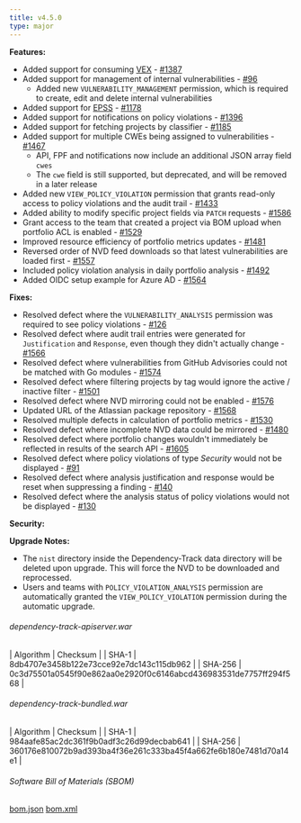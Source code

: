 ```yaml
---
title: v4.5.0
type: major
---
```


**Features:**
* Added support for consuming [VEX](https://cyclonedx.org/capabilities/vex/) - [#1387](https://github.com/DependencyTrack/dependency-track/issues/1387)
* Added support for management of internal vulnerabilities - [#96](https://github.com/DependencyTrack/dependency-track/issues/96)
  * Added new `VULNERABILITY_MANAGEMENT` permission, which is required to create, edit and delete internal vulnerabilities
* Added support for [EPSS](https://www.first.org/epss/model) - [#1178](https://github.com/DependencyTrack/dependency-track/issues/1178)
* Added support for notifications on policy violations - [#1396](https://github.com/DependencyTrack/dependency-track/issues/1396)
* Added support for fetching projects by classifier - [#1185](https://github.com/DependencyTrack/dependency-track/issues/1185)
* Added support for multiple CWEs being assigned to vulnerabilities - [#1467](https://github.com/DependencyTrack/dependency-track/issues/1467)
  * API, FPF and notifications now include an additional JSON array field `cwes`
  * The `cwe` field is still supported, but deprecated, and will be removed in a later release
* Added new `VIEW_POLICY_VIOLATION` permission that grants read-only access to policy violations and the audit trail - [#1433](https://github.com/DependencyTrack/dependency-track/issues/1433)
* Added ability to modify specific project fields via `PATCH` requests - [#1586](https://github.com/DependencyTrack/dependency-track/pull/1586)
* Grant access to the team that created a project via BOM upload when portfolio ACL is enabled - [#1529](https://github.com/DependencyTrack/dependency-track/pull/1529)
* Improved resource efficiency of portfolio metrics updates - [#1481](https://github.com/DependencyTrack/dependency-track/pull/1481)
* Reversed order of NVD feed downloads so that latest vulnerabilities are loaded first - [#1557](https://github.com/DependencyTrack/dependency-track/pull/1557)
* Included policy violation analysis in daily portfolio analysis - [#1492](https://github.com/DependencyTrack/dependency-track/pull/1492)
* Added OIDC setup example for Azure AD - [#1564](https://github.com/DependencyTrack/dependency-track/pull/1564)

**Fixes:**
* Resolved defect where the `VULNERABILITY_ANALYSIS` permission was required to see policy violations - [#126](https://github.com/DependencyTrack/frontend/issues/126)
* Resolved defect where audit trail entries were generated for `Justification` and `Response`, even though they didn't actually change - [#1566](https://github.com/DependencyTrack/dependency-track/pull/1566)
* Resolved defect where vulnerabilities from GitHub Advisories could not be matched with Go modules - [#1574](https://github.com/DependencyTrack/dependency-track/issues/1574)
* Resolved defect where filtering projects by tag would ignore the active / inactive filter - [#1501](https://github.com/DependencyTrack/dependency-track/issues/1501)
* Resolved defect where NVD mirroring could not be enabled - [#1576](https://github.com/DependencyTrack/dependency-track/issues/1576)
* Updated URL of the Atlassian package repository - [#1568](https://github.com/DependencyTrack/dependency-track/pull/1568)
* Resolved multiple defects in calculation of portfolio metrics - [#1530](https://github.com/DependencyTrack/dependency-track/pull/1530)
* Resolved defect where incomplete NVD data could be mirrored - [#1480](https://github.com/DependencyTrack/dependency-track/pull/1480)
* Resolved defect where portfolio changes wouldn't immediately be reflected in results of the search API - [#1605](https://github.com/DependencyTrack/dependency-track/issues/1605)
* Resolved defect where policy violations of type *Security* would not be displayed - [#91](https://github.com/DependencyTrack/frontend/issues/91)
* Resolved defect where analysis justification and response would be reset when suppressing a finding - [#140](https://github.com/DependencyTrack/frontend/pull/140)
* Resolved defect where the analysis status of policy violations would not be displayed - [#130](https://github.com/DependencyTrack/frontend/pull/130)

**Security:**

**Upgrade Notes:**
* The `nist` directory inside the Dependency-Track data directory will be deleted upon upgrade. This will force the NVD to be downloaded and reprocessed.
* Users and teams with `POLICY_VIOLATION_ANALYSIS` permission are automatically granted the `VIEW_POLICY_VIOLATION` permission during the automatic upgrade.

###### dependency-track-apiserver.war

| Algorithm | Checksum |
| SHA-1     | 8db4707e3458b122e73cce92e7dc143c115db962 |
| SHA-256   | 0c3d75501a0545f90e862aa0e2920f0c6146abcd436983531de7757ff294f568 |

###### dependency-track-bundled.war

| Algorithm | Checksum |
| SHA-1     | 984aafe85ac2dc361f9b0adf3c26d99decbab641 |
| SHA-256   | 360176e810072b9ad393ba4f36e261c333ba45f4a662fe6b180e7481d70a14e1 |

###### Software Bill of Materials (SBOM) ######

[bom.json](https://github.com/DependencyTrack/dependency-track/releases/download/4.5.0/bom.json)
[bom.xml](https://github.com/DependencyTrack/dependency-track/releases/download/4.5.0/bom.xml)
